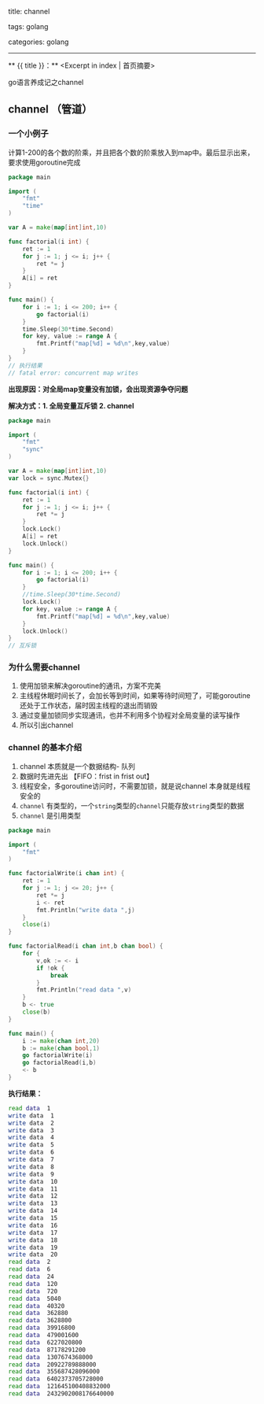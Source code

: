title: channel

tags: golang

categories: golang

---

** {{ title }}：** <Excerpt in index | 首页摘要>

go语言养成记之channel

<!-- more -->

## channel （管道）

### 一个小例子

计算1-200的各个数的阶乘，并且把各个数的阶乘放入到map中。最后显示出来，要求使用goroutine完成

```go
package main

import (
	"fmt"
	"time"
)

var A = make(map[int]int,10)

func factorial(i int) {
	ret := 1
	for j := 1; j <= i; j++ {
		ret *= j
	}
	A[i] = ret
}

func main() {
	for i := 1; i <= 200; i++ {
		go factorial(i)
	}
	time.Sleep(30*time.Second)
	for key, value := range A {
		fmt.Printf("map[%d] = %d\n",key,value)
	}
}
// 执行结果
// fatal error: concurrent map writes
```

**出现原因：对全局map变量没有加锁，会出现资源争夺问题**

**解决方式：1. 全局变量互斥锁  2. channel**

```go
package main

import (
	"fmt"
	"sync"
)

var A = make(map[int]int,10)
var lock = sync.Mutex{}

func factorial(i int) {
	ret := 1
	for j := 1; j <= i; j++ {
		ret *= j
	}
	lock.Lock()
	A[i] = ret
	lock.Unlock()
}

func main() {
	for i := 1; i <= 200; i++ {
		go factorial(i)
	}
	//time.Sleep(30*time.Second)
	lock.Lock()
	for key, value := range A {
		fmt.Printf("map[%d] = %d\n",key,value)
	}
	lock.Unlock()
}
// 互斥锁
```

### 为什么需要channel

1. 使用加锁来解决goroutine的通讯，方案不完美
2. 主线程休眠时间长了，会加长等到时间，如果等待时间短了，可能goroutine还处于工作状态，届时因主线程的退出而销毁
3. 通过变量加锁同步实现通讯，也并不利用多个协程对全局变量的读写操作
4. 所以引出channel

### channel 的基本介绍

1. channel 本质就是一个数据结构- 队列
2. 数据时先进先出 【FIFO：frist in frist out】
3. 线程安全，多goroutine访问时，不需要加锁，就是说channel 本身就是线程安全的
4. `channel` 有类型的，一个`string`类型的`channel`只能存放`string`类型的数据
5. `channel` 是引用类型

```go
package main

import (
	"fmt"
)

func factorialWrite(i chan int) {
	ret := 1
	for j := 1; j <= 20; j++ {
		ret *= j
		i <- ret
		fmt.Println("write data ",j)
	}
	close(i)
}

func factorialRead(i chan int,b chan bool) {
	for {
		v,ok := <- i
		if !ok {
			break
		}
		fmt.Println("read data ",v)
	}
	b <- true
	close(b)
}

func main() {
	i := make(chan int,20)
	b := make(chan bool,1)
	go factorialWrite(i)
	go factorialRead(i,b)
	<- b
}
```

**执行结果：**

```bash
read data  1
write data  1
write data  2
write data  3
write data  4
write data  5
write data  6
write data  7
write data  8
write data  9
write data  10
write data  11
write data  12
write data  13
write data  14
write data  15
write data  16
write data  17
write data  18
write data  19
write data  20
read data  2
read data  6
read data  24
read data  120
read data  720
read data  5040
read data  40320
read data  362880
read data  3628800
read data  39916800
read data  479001600
read data  6227020800
read data  87178291200
read data  1307674368000
read data  20922789888000
read data  355687428096000
read data  6402373705728000
read data  121645100408832000
read data  2432902008176640000
```





